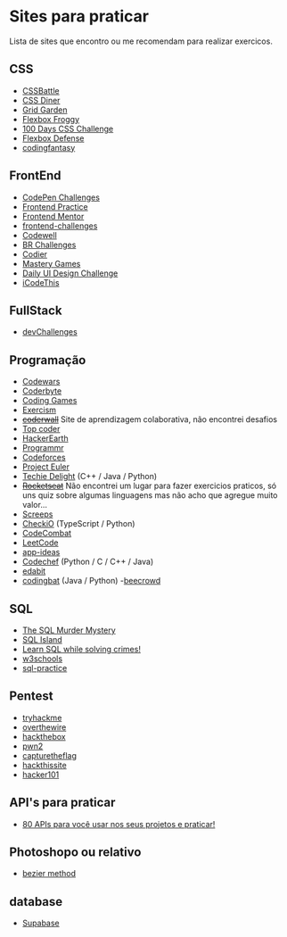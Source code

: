 # __Sites para praticar__

Lista de sites que encontro ou me recomendam para realizar exercicos.

## __CSS__

- [CSSBattle](https://cssbattle.dev/)
- [CSS Diner](https://flukeout.github.io/)
- [Grid Garden](https://cssgridgarden.com/)
- [Flexbox Froggy](https://flexboxfroggy.com/)
- [100 Days CSS Challenge](https://100dayscss.com/)
- [Flexbox Defense](http://www.flexboxdefense.com/)
- [codingfantasy](https://codingfantasy.com/)

## __FrontEnd__

- [CodePen Challenges](https://codepen.io/challenges)
- [Frontend Practice](https://www.frontendpractice.com/projects)
- [Frontend Mentor](https://www.frontendmentor.io/home)
- [frontend-challenges](https://github.com/felipefialho/frontend-challenges)
- [Codewell](https://www.codewell.cc/)
- [BR Challenges](https://www.brchallenges.com/)
- [Codier](https://codier.io/)
- [Mastery Games](https://mastery.games/)
- [Daily UI Design Challenge](https://www.dailyui.co/)
- [iCodeThis](https://icodethis.com/app)

## __FullStack__

- [devChallenges](https://devchallenges.io/challenges)

## __Programação__

- [Codewars](https://www.codewars.com/)
- [Coderbyte](https://coderbyte.com/)
- [Coding Games](https://www.codingame.com/start/)
- [Exercism](https://exercism.org/dashboard)
- ~~[coderwall](https://coderwall.com/trending)~~ Site de aprendizagem colaborativa, não encontrei desafios
- [Top coder](https://www.topcoder.com/)
- [HackerEarth](https://www.hackerearth.com/)
- [Programmr](https://www.programmr.com/)
- [Codeforces](https://codeforces.com/)
- [Project Euler](https://projecteuler.net/)
- [Techie Delight](https://www.techiedelight.com/) (C++ / Java / Python)
- ~~[Rocketseat](https://www.rocketseat.com.br/)~~ Não encontrei um lugar para fazer exercicios praticos, só uns quiz sobre algumas linguagens mas não acho que agregue muito valor... 
- [Screeps](https://screeps.com/)
- [CheckiO](https://checkio.org/) (TypeScript / Python)
- [CodeCombat](https://codecombat.com/)
- [LeetCode](https://leetcode.com/)
- [app-ideas](https://github.com/florinpop17/app-ideas)
- [Codechef](https://www.codechef.com/) (Python / C / C++ / Java)
- [edabit](https://edabit.com/#!)
- [codingbat](https://codingbat.com/) (Java / Python)
-[beecrowd](https://judge.beecrowd.com/pt/login)

## __SQL__

- [The SQL Murder Mystery](https://mystery.knightlab.com/)
- [SQL Island](https://sql-island.informatik.uni-kl.de/)
- [Learn SQL while solving crimes!](https://sqlpd.com/)
- [w3schools](https://www.w3schools.com/sql/sql_exercises.asp)
- [sql-practice](https://www.sql-practice.com/)

## __Pentest__

- [tryhackme](https://tryhackme.com/)
- [overthewire](https://overthewire.org/wargames/)
- [hackthebox](https://www.hackthebox.com/)
- [pwn2](https://pwn2.win/pt-BR)
- [capturetheflag](https://hackersec.com/)
- [hackthissite](https://www.hackthissite.org/)
- [hacker101](https://www.hacker101.com/)

## __API's para praticar__

- [80 APIs para você usar nos seus projetos e praticar!](https://www.linkedin.com/pulse/80-apis-para-voc%C3%AA-usar-nos-seus-projetos-e-praticar-leticia-coelho/?originalSubdomain=pt)


## __Photoshopo ou relativo__ 

- [bezier method](https://bezier.method.ac/)

## __database__

- [Supabase](https://supabase.com/)